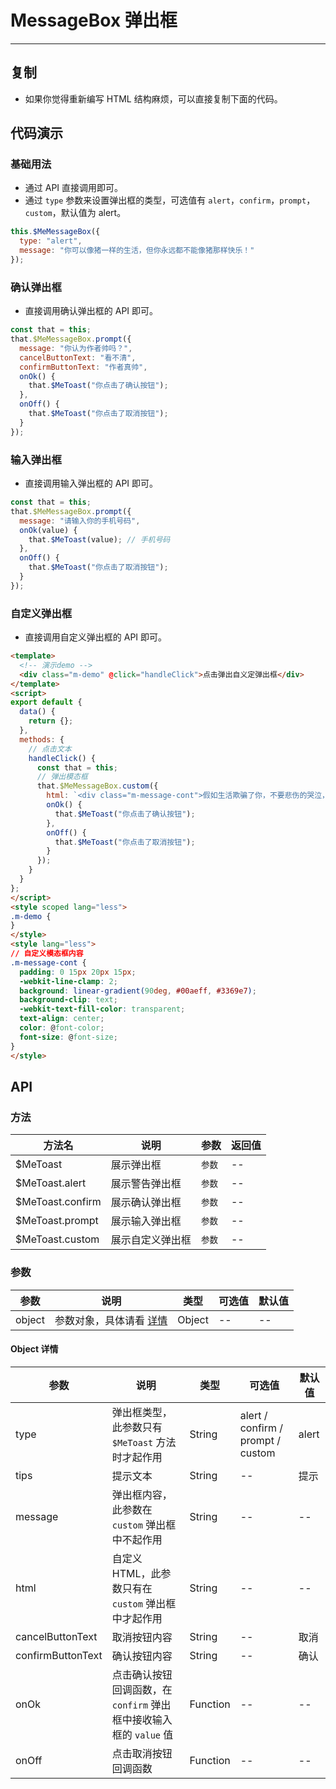 # MessageBox 弹出框

---

## 复制

- 如果你觉得重新编写 HTML 结构麻烦，可以直接复制下面的代码。

## 代码演示

### 基础用法

- 通过 API 直接调用即可。
- 通过 `type` 参数来设置弹出框的类型，可选值有 `alert`，`confirm`，`prompt`，`custom`，默认值为 alert。

```JavaScript
this.$MeMessageBox({
  type: "alert",
  message: "你可以像猪一样的生活，但你永远都不能像猪那样快乐！"
});
```

### 确认弹出框

- 直接调用确认弹出框的 API 即可。

```JavaScript
const that = this;
that.$MeMessageBox.prompt({
  message: "你认为作者帅吗？",
  cancelButtonText: "看不清",
  confirmButtonText: "作者真帅",
  onOk() {
    that.$MeToast("你点击了确认按钮");
  },
  onOff() {
    that.$MeToast("你点击了取消按钮");
  }
});
```

### 输入弹出框

- 直接调用输入弹出框的 API 即可。

```JavaScript
const that = this;
that.$MeMessageBox.prompt({
  message: "请输入你的手机号码",
  onOk(value) {
    that.$MeToast(value); // 手机号码
  },
  onOff() {
    that.$MeToast("你点击了取消按钮");
  }
});
```

### 自定义弹出框

- 直接调用自定义弹出框的 API 即可。

```HTML
<template>
  <!-- 演示demo -->
  <div class="m-demo" @click="handleClick">点击弹出自义定弹出框</div>
</template>
<script>
export default {
  data() {
    return {};
  },
  methods: {
    // 点击文本
    handleClick() {
      const that = this;
      // 弹出模态框
      that.$MeMessageBox.custom({
        html: `<div class="m-message-cont">假如生活欺骗了你，不要悲伤的哭泣，如果真的热爱生活你会自己骗自己的。</div>`,
        onOk() {
          that.$MeToast("你点击了确认按钮");
        },
        onOff() {
          that.$MeToast("你点击了取消按钮");
        }
      });
    }
  }
};
</script>
<style scoped lang="less">
.m-demo {
}
</style>
<style lang="less">
// 自定义模态框内容
.m-message-cont {
  padding: 0 15px 20px 15px;
  -webkit-line-clamp: 2;
  background: linear-gradient(90deg, #00aeff, #3369e7);
  background-clip: text;
  -webkit-text-fill-color: transparent;
  text-align: center;
  color: @font-color;
  font-size: @font-size;
}
</style>
```

## API

### 方法

| 方法名            | 说明             | 参数   | 返回值 |
| ----------------- | ---------------- | ------ | ------ |
| \$MeToast         | 展示弹出框       | `参数` | --     |
| \$MeToast.alert   | 展示警告弹出框   | `参数` | --     |
| \$MeToast.confirm | 展示确认弹出框   | `参数` | --     |
| \$MeToast.prompt  | 展示输入弹出框   | `参数` | --     |
| \$MeToast.custom  | 展示自定义弹出框 | `参数` | --     |

### 参数

| 参数   | 说明                               | 类型   | 可选值 | 默认值 |
| ------ | ---------------------------------- | ------ | ------ | ------ |
| object | 参数对象，具体请看 [详情](#object) | Object | --     | --     |

<h4 id="object">Object 详情</h4>

| 参数              | 说明                                                               | 类型     | 可选值                            | 默认值 |
| ----------------- | ------------------------------------------------------------------ | -------- | --------------------------------- | ------ |
| type              | 弹出框类型，此参数只有 `$MeToast` 方法时才起作用                   | String   | alert / confirm / prompt / custom | alert  |
| tips              | 提示文本                                                           | String   | --                                | 提示   |
| message           | 弹出框内容，此参数在 `custom` 弹出框中不起作用                     | String   | --                                | --     |
| html              | 自定义 HTML，此参数只有在 `custom` 弹出框中才起作用                | String   | --                                | --     |
| cancelButtonText  | 取消按钮内容                                                       | String   | --                                | 取消   |
| confirmButtonText | 确认按钮内容                                                       | String   | --                                | 确认   |
| onOk              | 点击确认按钮回调函数，在 `confirm` 弹出框中接收输入框的 `value` 值 | Function | --                                | --     |
| onOff             | 点击取消按钮回调函数                                               | Function | --                                | --     |

